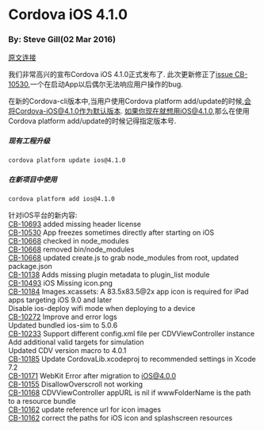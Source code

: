 # Cordova iOS 4.1.0 
### By: Steve Gill(02 Mar 2016)
[原文连接](https://cordova.apache.org/announcements/2016/03/02/ios-4.1.0.html)

我们非常高兴的宣布Cordova iOS 4.1.0正式发布了.
此次更新修正了[issue CB-10530](https://issues.apache.org/jira/browse/CB-10530),一个在启动App以后偶尔无法响应用户操作的bug.

在新的Cordova-cli版本中,当用户使用Cordova platform add/update的时候,会将Cordova-iOS@4.1.0作为默认版本.
如果你现在就想用iOS@4.1.0,那么在使用Cordova platform add/update的时候记得指定版本号.

##### 现有工程升级
```sh
cordova platform update ios@4.1.0
```

##### 在新项目中使用
```sh
cordova platform add ios@4.1.0
```

针对iOS平台的新内容:<br>
[CB-10693](https://issues.apache.org/jira/browse/CB-10693) added missing header license<br>
[CB-10530](https://issues.apache.org/jira/browse/CB-10530) App freezes sometimes directly after starting on iOS<br>
[CB-10668](https://issues.apache.org/jira/browse/CB-10668) checked in node_modules<br>
[CB-10668](https://issues.apache.org/jira/browse/CB-10668) removed bin/node_modules<br>
[CB-10668](https://issues.apache.org/jira/browse/CB-10668) updated create.js to grab node_modules from root, updated package.json<br>
[CB-10138](https://issues.apache.org/jira/browse/CB-10138) Adds missing plugin metadata to plugin_list module<br>
[CB-10493](https://issues.apache.org/jira/browse/CB-10493) iOS Missing icon.png<br>
[CB-10184](https://issues.apache.org/jira/browse/CB-10184) Images.xcassets: A 83.5x83.5@2x app icon is required for iPad apps targeting iOS 9.0 and later<br>
Disable ios-deploy wifi mode when deploying to a device<br>
[CB-10272](https://issues.apache.org/jira/browse/CB-10272) Improve <allow-intent> and <allow-navigation> error logs<br>
Updated bundled ios-sim to 5.0.6<br>
[CB-10233](https://issues.apache.org/jira/browse/CB-10233) Support different config.xml file per CDVViewController instance<br>
Add additional valid targets for simulation<br>
Updated CDV version macro to 4.0.1<br>
[CB-10185](https://issues.apache.org/jira/browse/CB-10185) Update CordovaLib.xcodeproj to recommended settings in Xcode 7.2<br>
[CB-10171](https://issues.apache.org/jira/browse/CB-10171) WebKit Error after migration to iOS@4.0.0<br>
[CB-10155](https://issues.apache.org/jira/browse/CB-10155) DisallowOverscroll not working<br>
[CB-10168](https://issues.apache.org/jira/browse/CB-10168) CDVViewController appURL is nil if wwwFolderName is the path to a resource bundle<br>
[CB-10162](https://issues.apache.org/jira/browse/CB-10162) update reference url for icon images<br>
[CB-10162](https://issues.apache.org/jira/browse/CB-10162) correct the paths for iOS icon and splashscreen resources<br>
